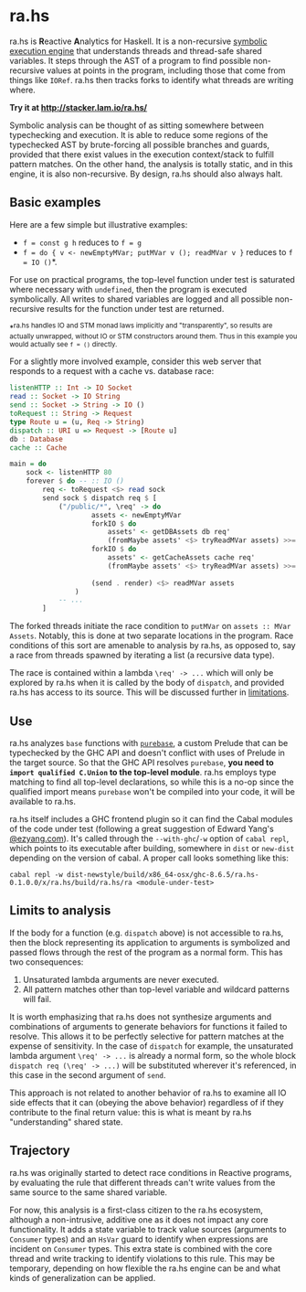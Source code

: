 # ra.hs

ra.hs is <b>R</b>eactive <b>A</b>nalytics for Haskell. It is a non-recursive [symbolic execution engine](https://en.wikipedia.org/wiki/Symbolic_execution) that understands threads and thread-safe shared variables. It steps through the AST of a program to find possible non-recursive values at points in the program, including those that come from things like `IORef`. ra.hs then tracks forks to identify what threads are writing where.

**Try it at <http://stacker.lam.io/ra.hs/>**

Symbolic analysis can be thought of as sitting somewhere between typechecking and execution. It is able to reduce some regions of the typechecked AST by brute-forcing all possible branches and guards, provided that there exist values in the execution context/stack to fulfill pattern matches. On the other hand, the analysis is totally static, and in this engine, it is also non-recursive. By design, ra.hs should also always halt.

## Basic examples

Here are a few simple but illustrative examples:

- `f = const g h` reduces to `f = g`
- `f = do { v <- newEmptyMVar; putMVar v (); readMVar v }` reduces to `f = IO ()`&#42;.

For use on practical programs, the top-level function under test is saturated where necessary with `undefined`, then the program is executed symbolically. All writes to shared variables are logged and all possible non-recursive results for the function under test are returned.

&#42;<sup>ra.hs handles IO and STM monad laws implicitly and "transparently", so results are actually unwrapped, without IO or STM constructors around them. Thus in this example you would actually see `f = ()` directly.</sup>

For a slightly more involved example, consider this web server that responds to a request with a cache vs. database race:

```haskell
listenHTTP :: Int -> IO Socket
read :: Socket -> IO String
send :: Socket -> String -> IO ()
toRequest :: String -> Request
type Route u = (u, Req -> String)
dispatch :: URI u => Request -> [Route u]
db : Database
cache :: Cache

main = do
	sock <- listenHTTP 80
	forever $ do -- :: IO ()
		req <- toRequest <$> read sock
		send sock $ dispatch req $ [
			("/public/*", \req' -> do
					assets <- newEmptyMVar
					forkIO $ do 
						assets' <- getDBAssets db req'
						(fromMaybe assets' <$> tryReadMVar assets) >>= putMVar assets
					forkIO $ do
						assets' <- getCacheAssets cache req'
						(fromMaybe assets' <$> tryReadMVar assets) >>= putMVar assets
						
					(send . render) <$> readMVar assets
				)
			-- ...
		]
```

The forked threads initiate the race condition to `putMVar` on `assets :: MVar Assets`. Notably, this is done at two separate locations in the program. Race conditions of this sort are amenable to analysis by ra.hs, as opposed to, say a race from threads spawned by iterating a list (a recursive data type).

The race is contained within a lambda `\req' -> ...` which will only be explored by ra.hs when it is called by the body of `dispatch`, and provided ra.hs has access to its source. This will be discussed further in [limitations](#limitations).

## Use
	
ra.hs analyzes `base` functions with [`purebase`](https://github.com/acrylic-origami/purebase), a custom Prelude that can be typechecked by the GHC API and doesn't conflict with uses of Prelude in the target source. So that the GHC API resolves `purebase`, **you need to `import qualified C.Union` to the top-level module**. ra.hs employs type matching to find all top-level declarations, so while this is a no-op since the qualified import means `purebase` won't be compiled into your code, it will be available to ra.hs.

ra.hs itself includes a GHC frontend plugin so it can find the Cabal modules of the code under test (following a great suggestion of Edward Yang's [@ezyang.com](http://blog.ezyang.com/2017/02/how-to-integrate-ghc-api-programs-with-cabal/)). It's called through the `--with-ghc`/`-w` option of `cabal repl`, which points to its executable after building, somewhere in `dist` or `new-dist` depending on the version of cabal. A proper call looks something like this:

	cabal repl -w dist-newstyle/build/x86_64-osx/ghc-8.6.5/ra.hs-0.1.0.0/x/ra.hs/build/ra.hs/ra <module-under-test>

## Limits to analysis<a name="limitations">&nbsp;</a>

If the body for a function (e.g. `dispatch` above) is not accessible to ra.hs, then the block representing its application to arguments is symbolized and passed flows through the rest of the program as a normal form. This has two consequences:

1. Unsaturated lambda arguments are never executed.
2. All pattern matches other than top-level variable and wildcard patterns will fail.

It is worth emphasizing that ra.hs does not synthesize arguments and combinations of arguments to generate behaviors for functions it failed to resolve. This allows it to be perfectly selective for pattern matches at the expense of sensitivity. In the case of `dispatch` for example, the unsaturated lambda argument `\req' -> ...` is already a normal form, so the whole block `dispatch req (\req' -> ...)` will be substituted wherever it's referenced, in this case in the second argument of `send`.

This approach is not related to another behavior of ra.hs to examine all IO side effects that it can (obeying the above behavior) regardless of if they contribute to the final return value: this is what is meant by ra.hs "understanding" shared state.

## Trajectory

ra.hs was originally started to detect race conditions in Reactive programs, by evaluating the rule that different threads can't write values from the same source to the same shared variable.

For now, this analysis is a first-class citizen to the ra.hs ecosystem, although a non-intrusive, additive one as it does not impact any core functionality. It adds a state variable to track value sources (arguments to `Consumer` types) and an `HsVar` guard to identify when expressions are incident on `Consumer` types. This extra state is combined with the core thread and write tracking to identify violations to this rule. This may be temporary, depending on how flexible the ra.hs engine can be and what kinds of generalization can be applied.
